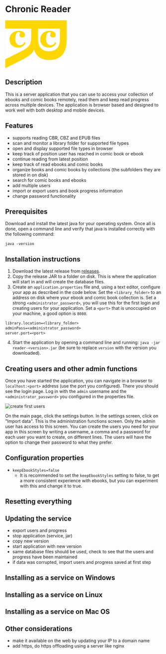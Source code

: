 # Chronic Reader

![chronic reader logo](src/main/resources/static/gold_logo.png)

## Description

This is a server application that you can use to access your 
collection of ebooks and comic books remotely, read them and
keep read progress across multiple devices. The application
is browser based and designed to work well with both desktop
and mobile devices. 

## Features

- supports reading CBR, CBZ and EPUB files
- scan and monitor a library folder for supported file types
- open and display supported file types in browser
- keep track of position user has reached in comic book or ebook
- continue reading from latest position
- keep track of read ebooks and comic books
- organize books and comic books by collections (the subfolders they
are stored in on disk)
- search for comic books and ebooks
- add multiple users
- import or export users and book progress information
- change password functionality

## Prerequisites

Download and install the latest java for your operating system. Once all is done, open a command line and verify that
java is installed correctly with the following command:

```
java -version
```

## Installation instructions

1. Download the latest release from [releases](../../releases).
2. Copy the release JAR to a folder on disk. This is where the application will start in and will create the database
files.
3. Create an `application.properties` file and, using a text editor, configure your app as described in the code below.
Set the `<library_folder>` to an address on disk where your ebook and comic book collection is. Set a strong
`<administrator_password>`, you will use this for the first login and creating users for your application. Set
a `<port>` that is unoccupied on your machine, a good option is `8080`.

```
library.location=<library_folder>
adminPass=<administrator_password>
server.port=<port>
```

4. Start the application by opening a command line and running: `java -jar reader-<version>.jar` (be sure to
replace `version` with the version you downloaded).

## Creating users and other admin functions

Once you have started the application, you can navigate in a browser to `localhost:<port>` address (use the port you
configured). There you should see the login page. Log in with the `admin` username and the `<administrator_password>`
you configured in the properties file.

![create first users](instruction_resources/create_first_users.gif)

On the main page, click the settings button. In the settings screen, click on "Import data". This is the administration
functions screen. Only the admin user has access to this screen. You can create the users
you need for your app in this screen by writing a username, a comma and a password for each user you want to create,
on different lines. The users will have the option to change their password to what they prefer.

## Configuration properties

- `keepEbookStyles=false`
    - It is recommended to set the `keepEbookStyles` setting to false, to get a more consistent experience with ebooks,
    but you can experiment with this and change it to true.

## Resetting everything

## Updating the service

- export users and progress
- stop application (service, jar)
- copy new version
- start application with new version
- same database files should be used, check to see that the users and progress have been maintained
- if data was corrupted, import users and progress saved at first step

## Installing as a service on Windows

## Installing as a service on Linux

## Installing as a service on Mac OS

## Other considerations

- make it available on the web by updating your IP to a domain name
- add https, do https offloading using a server like nginx